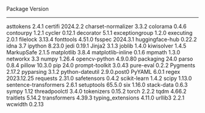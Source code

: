 Package               Version
--------------------- -----------
asttokens             2.4.1
certifi               2024.2.2
charset-normalizer    3.3.2
colorama              0.4.6
contourpy             1.2.1
cycler                0.12.1
decorator             5.1.1
exceptiongroup        1.2.0
executing             2.0.1
filelock              3.13.4
fonttools             4.51.0
fsspec                2024.3.1
huggingface-hub       0.22.2
idna                  3.7
ipython               8.23.0
jedi                  0.19.1
Jinja2                3.1.3
joblib                1.4.0
kiwisolver            1.4.5
MarkupSafe            2.1.5
matplotlib            3.8.4
matplotlib-inline     0.1.6
mpmath                1.3.0
networkx              3.3
numpy                 1.26.4
opencv-python         4.9.0.80
packaging             24.0
parso                 0.8.4
pillow                10.3.0
pip                   24.0
prompt-toolkit        3.0.43
pure-eval             0.2.2
Pygments              2.17.2
pyparsing             3.1.2
python-dateutil       2.9.0.post0
PyYAML                6.0.1
regex                 2023.12.25
requests              2.31.0
safetensors           0.4.2
scikit-learn          1.4.2
scipy                 1.13.0
sentence-transformers 2.6.1
setuptools            65.5.0
six                   1.16.0
stack-data            0.6.3
sympy                 1.12
threadpoolctl         3.4.0
tokenizers            0.15.2
torch                 2.2.2
tqdm                  4.66.2
traitlets             5.14.2
transformers          4.39.3
typing_extensions     4.11.0
urllib3               2.2.1
wcwidth               0.2.13
